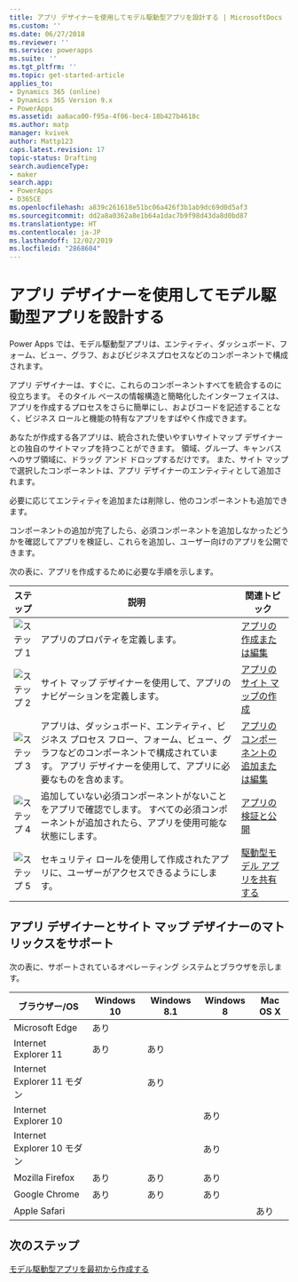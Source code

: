 ```yaml
---
title: アプリ デザイナーを使用してモデル駆動型アプリを設計する | MicrosoftDocs
ms.custom: ''
ms.date: 06/27/2018
ms.reviewer: ''
ms.service: powerapps
ms.suite: ''
ms.tgt_pltfrm: ''
ms.topic: get-started-article
applies_to:
- Dynamics 365 (online)
- Dynamics 365 Version 9.x
- PowerApps
ms.assetid: aa6aca00-f95a-4f06-bec4-18b427b4618c
ms.author: matp
manager: kvivek
author: Mattp123
caps.latest.revision: 17
topic-status: Drafting
search.audienceType:
- maker
search.app:
- PowerApps
- D365CE
ms.openlocfilehash: a839c261618e51bc06a426f3b1ab9dc69d0d5af3
ms.sourcegitcommit: dd2a8a0362a8e1b64a1dac7b9f98d43da8d0bd87
ms.translationtype: HT
ms.contentlocale: ja-JP
ms.lasthandoff: 12/02/2019
ms.locfileid: "2868604"
---
```

# <a name="design-model-driven-apps-by-using-the-app-designer"></a>アプリ デザイナーを使用してモデル駆動型アプリを設計する

Power Apps では、モデル駆動型アプリは、エンティティ、ダッシュボード、フォーム、ビュー、グラフ、およびビジネスプロセスなどのコンポーネントで構成されます。  
  
 アプリ デザイナーは、すぐに、これらのコンポーネントすべてを統合するのに役立ちます。 そのタイル ベースの情報構造と簡略化したインターフェイスは、アプリを作成するプロセスをさらに簡単にし、およびコードを記述することなく、ビジネス ロールと機能の特有なアプリをすばやく作成できます。  
  
 あなたが作成する各アプリは、統合された使いやすいサイトマップ デザイナーとの独自のサイトマップを持つことができます。  領域、グループ、キャンバスへのサブ領域に、ドラッグ アンド ドロップするだけです。 また、サイト マップで選択したコンポーネントは、アプリ デザイナーのエンティティとして追加されます。  
  
 必要に応じてエンティティを追加または削除し、他のコンポーネントも追加できます。  
  
 コンポーネントの追加が完了したら、必須コンポーネントを追加しなかったどうかを確認してアプリを検証し、これらを追加し、ユーザー向けのアプリを公開できます。  
  
 次の表に、アプリを作成するために必要な手順を示します。  
  
|ステップ|説明|関連トピック|  
|----------|-----------------|--------------------|  
|![ステップ 1](media/walkthrough-green-1.png "ステップ 1")|アプリのプロパティを定義します。|[アプリの作成または編集](create-edit-app.md)|  
|![ステップ 2](media/walkthrough-green-2.png "ステップ 2")|サイト マップ デザイナーを使用して、アプリのナビゲーションを定義します。|[アプリのサイト マップの作成](create-site-map-app.md)|  
|![ステップ 3](media/walkthrough-green-3.png "ステップ 3")|アプリは、ダッシュボード、エンティティ、ビジネス プロセス フロー、フォーム、ビュー、グラフなどのコンポーネントで構成されています。 アプリ デザイナーを使用して、アプリに必要なものを含めます。|[アプリのコンポーネントの追加または編集](add-edit-app-components.md)|  
|![ステップ 4](media/walkthrough-green-4.png "ステップ 4")|追加していない必須コンポーネントがないことをアプリで確認でします。 すべての必須コンポーネントが追加されたら、アプリを使用可能な状態にします。 |[アプリの検証と公開](validate-app.md)|  
|![ステップ 5](media/walkthrough-green-5.png "ステップ 5")|セキュリティ ロールを使用して作成されたアプリに、ユーザーがアクセスできるようにします。|[駆動型モデル アプリを共有する](https://docs.microsoft.com/powerapps/maker/model-driven-apps/share-model-driven-app)|  
  
## <a name="support-matrix-for-the-app-designer-and-site-map-designer"></a>アプリ デザイナーとサイト マップ デザイナーのマトリックスをサポート  
 次の表に、サポートされているオペレーティング システムとブラウザを示します。  
  
|ブラウザー/OS|Windows 10|Windows 8.1|Windows 8|Mac OS X|  
|-----------------|----------------|-----------------|---------------|--------------|  
| Microsoft Edge |あり||||  
| Internet Explorer 11 |あり|あり|||  
| Internet Explorer 11 モダン ||あり|||  
| Internet Explorer 10 |||あり||  
| Internet Explorer 10 モダン |||あり||  
| Mozilla Firefox |あり|あり|あり||  
| Google Chrome |あり|あり|あり||  
| Apple Safari ||||あり|  
  
## <a name="next-steps"></a>次のステップ  
 [モデル駆動型アプリを最初から作成する](https://docs.microsoft.com/powerapps/maker/model-driven-apps/build-first-model-driven-app)


